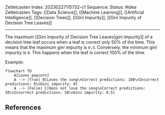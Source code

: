 Zettelcasten Index: 20230227115732-c1
Sequence:
Status: #idea
Zettelcasten Tags: [[Data Science]], [[Machine Learning]], [[Artificial Intelligence]], [[Decision Trees]], [[Gini Impurity]], [[Gini Impurity of Decision Tree Leaves]]

---

The maximum [[Gini Impurity of Decision Tree Leaves|gini impurity]] of a decision tree leaf occurs when a leaf is correct only 50% of the time. This means that the maximum gini impurity is `0.5`. Conversely, the minimum gini impurity is `0`. This happens when the leaf is correct 100% of the time.

Example:
```mermaid
flowchart TD
    A[Loves popcorn]
    A --> |True| B[Loves the song\nCorrect predictions: 100\nIncorrect predictions: 0\nGini impurity: 0]
    A --> |False| C[Deos not love the song\nCorrect predictions: 50\nIncorrect predictions: 50\nGini impurity: 0.5]
```

## References